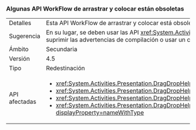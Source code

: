 ### <a name="some-workflow-drag-and-drop-apis-are-obsolete"></a>Algunas API WorkFlow de arrastrar y colocar están obsoletas

|   |   |
|---|---|
|Detalles|Esta API WorkFlow de arrastrar y colocar está obsoleta y generará advertencias del compilador si la aplicación se vuelve a compilar en 4.5.|
|Sugerencia|En su lugar, se deben usar las API <xref:System.Activities.Presentation.DragDropHelper?displayProperty=name> nuevas compatibles con operaciones con varios objetos. También es posible suprimir las advertencias de compilación o usar un compilador anterior para evitarlas. Las API siguen siendo compatibles.|
|Ámbito|Secundaria|
|Versión|4.5|
|Tipo|Redestinación|
|API afectadas|<ul><li><xref:System.Activities.Presentation.DragDropHelper.DoDragMove(System.Activities.Presentation.WorkflowViewElement,System.Windows.Point)?displayProperty=nameWithType></li><li><xref:System.Activities.Presentation.DragDropHelper.GetCompositeView(System.Windows.DragEventArgs)?displayProperty=nameWithType></li><li><xref:System.Activities.Presentation.DragDropHelper.GetDraggedModelItem(System.Windows.DragEventArgs)?displayProperty=nameWithType></li><li><xref:System.Activities.Presentation.DragDropHelper.GetDroppedObject(System.Windows.DependencyObject,System.Windows.DragEventArgs,System.Activities.Presentation.EditingContext)?displayProperty=nameWithType></li></ul>|

